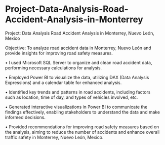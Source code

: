 # Project-Data-Analysis-Road-Accident-Analysis-in-Monterrey
 
Project: Data Analysis Road Accident Analysis in Monterrey, Nuevo León, Mexico

Objective: To analyze road accident data in Monterrey, Nuevo León and provide insights for improving road safety measures.

• I used Microsoft SQL Server to organize and clean road accident data, performing necessary calculations for analysis.

• Employed Power BI to visualize the data, utilizing DAX (Data Analysis Expressions) and a calendar table for enhanced analysis.

• Identified key trends and patterns in road accidents, including factors such as location, time of day, and types of vehicles involved, etc.

• Generated interactive visualizations in Power BI to communicate the findings effectively, enabling stakeholders to understand the data and make informed decisions.

• Provided recommendations for improving road safety measures based on the analysis, aiming to reduce the number of accidents and enhance overall traffic safety in Monterrey, Nuevo León, Mexico. 
